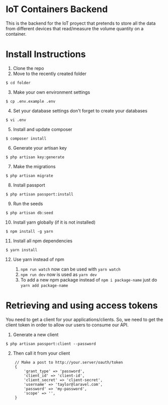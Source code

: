 # IoT Containers Backend

This is the backend for the IoT proyect that pretends to store all the data from different devices that read/measure the volume quantity on a container.

# Install Instructions

1. Clone the repo
2. Move to the recently created folder
```shell
$ cd folder
```
3. Make your own environment settings
```shell
$ cp .env.example .env
```

4. Set your database settings don't forget to create your databases 
```shell
$ vi .env
```

5. Install and update composer
```shell
$ composer install
```

6. Generate your artisan key
```shell
$ php artisan key:generate
```

7. Make the migrations
```shell
$ php artisan migrate
```

8. Install passport
```shell
$ php artisan passport:install
```

9. Run the seeds 
```shell
$ php artisan db:seed
```

10. Install yarn globally (if it is not installed)
```shell
$ npm install -g yarn
```

11. Install all npm dependencies
```shell
$ yarn install
```

12. Use yarn instead of npm

    1. `npm run watch` now can be used with `yarn watch`
    2. `npm run dev` now is used as `yarn dev`
    3. To add a new npm package instead of `npm i package-name` just do `yarn add package-name`


# Retrieving and using access tokens

You need to get a client for your applications/clients. So, we need to get the client token in order to allow our users to consume our API.

1. Generate a new client
```shell
$ php artisan passport:client --password
```

2. Then call it from your client
```
    // Make a post to http://your.server/oauth/token
    {
        'grant_type' => 'password',
        'client_id' => 'client-id',
        'client_secret' => 'client-secret',
        'username' => 'taylor@laravel.com',
        'password' => 'my-password',
        'scope' => '',
    }
```
